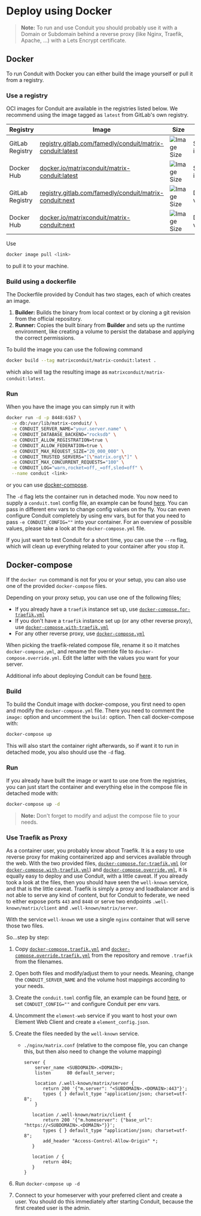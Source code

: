 # Deploy using Docker

> **Note:** To run and use Conduit you should probably use it with a Domain or Subdomain behind a reverse proxy (like Nginx, Traefik, Apache, ...) with a Lets Encrypt certificate.

## Docker

To run Conduit with Docker you can either build the image yourself or pull it from a registry.


### Use a registry

OCI images for Conduit are available in the registries listed below. We recommend using the image tagged as `latest` from GitLab's own registry.

| Registry        | Image                                                           | Size                          | Notes                  |
| --------------- | --------------------------------------------------------------- | ----------------------------- | ---------------------- |
| GitLab Registry | [registry.gitlab.com/famedly/conduit/matrix-conduit:latest][gl] | ![Image Size][shield-latest]  | Stable image.          |
| Docker Hub      | [docker.io/matrixconduit/matrix-conduit:latest][dh]             | ![Image Size][shield-latest]  | Stable image.          |
| GitLab Registry | [registry.gitlab.com/famedly/conduit/matrix-conduit:next][gl]   | ![Image Size][shield-next]    | Development version.   |
| Docker Hub      | [docker.io/matrixconduit/matrix-conduit:next][dh]               | ![Image Size][shield-next]    | Development version.   |


[dh]: https://hub.docker.com/r/matrixconduit/matrix-conduit
[gl]: https://gitlab.com/famedly/conduit/container_registry/2497937
[shield-latest]: https://img.shields.io/docker/image-size/matrixconduit/matrix-conduit/latest
[shield-next]: https://img.shields.io/docker/image-size/matrixconduit/matrix-conduit/next


Use 
```bash
docker image pull <link>
```
to pull it to your machine.



### Build using a dockerfile

The Dockerfile provided by Conduit has two stages, each of which creates an image.

1. **Builder:** Builds the binary from local context or by cloning a git revision from the official repository.
2. **Runner:** Copies the built binary from **Builder** and sets up the runtime environment, like creating a volume to persist the database and applying the correct permissions.

To build the image you can use the following command

```bash
docker build --tag matrixconduit/matrix-conduit:latest .
```

which also will tag the resulting image as `matrixconduit/matrix-conduit:latest`.



### Run

When you have the image you can simply run it with

```bash
docker run -d -p 8448:6167 \
  -v db:/var/lib/matrix-conduit/ \
  -e CONDUIT_SERVER_NAME="your.server.name" \
  -e CONDUIT_DATABASE_BACKEND="rocksdb" \
  -e CONDUIT_ALLOW_REGISTRATION=true \
  -e CONDUIT_ALLOW_FEDERATION=true \
  -e CONDUIT_MAX_REQUEST_SIZE="20_000_000" \
  -e CONDUIT_TRUSTED_SERVERS="[\"matrix.org\"]" \
  -e CONDUIT_MAX_CONCURRENT_REQUESTS="100" \
  -e CONDUIT_LOG="warn,rocket=off,_=off,sled=off" \
  --name conduit <link>
```

or you can use [docker-compose](#docker-compose).

The `-d` flag lets the container run in detached mode. You now need to supply a `conduit.toml` config file, an example can be found [here](../conduit-example.toml).
You can pass in different env vars to change config values on the fly. You can even configure Conduit completely by using env vars, but for that you need
to pass `-e CONDUIT_CONFIG=""` into your container. For an overview of possible values, please take a look at the `docker-compose.yml` file.

If you just want to test Conduit for a short time, you can use the `--rm` flag, which will clean up everything related to your container after you stop it.

## Docker-compose

If the `docker run` command is not for you or your setup, you can also use one of the provided `docker-compose` files.

Depending on your proxy setup, you can use one of the following files;
- If you already have a `traefik` instance set up, use [`docker-compose.for-traefik.yml`](docker-compose.for-traefik.yml)
- If you don't have a `traefik` instance set up (or any other reverse proxy), use [`docker-compose.with-traefik.yml`](docker-compose.with-traefik.yml)
- For any other reverse proxy, use [`docker-compose.yml`](docker-compose.yml)

When picking the traefik-related compose file, rename it so it matches `docker-compose.yml`, and
rename the override file to `docker-compose.override.yml`. Edit the latter with the values you want
for your server.

Additional info about deploying Conduit can be found [here](../DEPLOY.md).

### Build

To build the Conduit image with docker-compose, you first need to open and modify the `docker-compose.yml` file. There you need to comment the `image:` option and uncomment the `build:` option. Then call docker-compose with:

```bash
docker-compose up
```

This will also start the container right afterwards, so if want it to run in detached mode, you also should use the `-d` flag.

### Run

If you already have built the image or want to use one from the registries, you can just start the container and everything else in the compose file in detached mode with:

```bash
docker-compose up -d
```

> **Note:** Don't forget to modify and adjust the compose file to your needs.

### Use Traefik as Proxy

As a container user, you probably know about Traefik. It is a easy to use reverse proxy for making
containerized app and services available through the web. With the two provided files,
[`docker-compose.for-traefik.yml`](docker-compose.for-traefik.yml) (or
[`docker-compose.with-traefik.yml`](docker-compose.with-traefik.yml)) and
[`docker-compose.override.yml`](docker-compose.override.traefik.yml), it is equally easy to deploy
and use Conduit, with a little caveat. If you already took a look at the files, then you should have
seen the `well-known` service, and that is the little caveat. Traefik is simply a proxy and
loadbalancer and is not able to serve any kind of content, but for Conduit to federate, we need to
either expose ports `443` and `8448` or serve two endpoints `.well-known/matrix/client` and
`.well-known/matrix/server`.

With the service `well-known` we use a single `nginx` container that will serve those two files.

So...step by step:

1. Copy [`docker-compose.traefik.yml`](docker-compose.traefik.yml) and [`docker-compose.override.traefik.yml`](docker-compose.override.traefik.yml) from the repository and remove `.traefik` from the filenames.
2. Open both files and modify/adjust them to your needs. Meaning, change the `CONDUIT_SERVER_NAME` and the volume host mappings according to your needs.
3. Create the `conduit.toml` config file, an example can be found [here](../conduit-example.toml), or set `CONDUIT_CONFIG=""` and configure Conduit per env vars.
4. Uncomment the `element-web` service if you want to host your own Element Web Client and create a `element_config.json`.
5. Create the files needed by the `well-known` service.

   - `./nginx/matrix.conf` (relative to the compose file, you can change this, but then also need to change the volume mapping)

     ```nginx
     server {
         server_name <SUBDOMAIN>.<DOMAIN>;
         listen      80 default_server;

         location /.well-known/matrix/server {
            return 200 '{"m.server": "<SUBDOMAIN>.<DOMAIN>:443"}';
            types { } default_type "application/json; charset=utf-8";
         }

        location /.well-known/matrix/client {
            return 200 '{"m.homeserver": {"base_url": "https://<SUBDOMAIN>.<DOMAIN>"}}';
            types { } default_type "application/json; charset=utf-8";
            add_header "Access-Control-Allow-Origin" *;
        }

        location / {
            return 404;
        }
     }
     ```

6. Run `docker-compose up -d`
7. Connect to your homeserver with your preferred client and create a user. You should do this immediately after starting Conduit, because the first created user is the admin.

